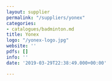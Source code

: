 ```yaml
---
layout: supplier
permalink: "/suppliers/yonex"
categories:
- catalogues/badminton.md
title: Yonex
logo: "/yonex-logo.jpg"
website: ''
pdfs: []
info: ''
date: '2019-03-29T22:38:49.000+00:00'

---
```

